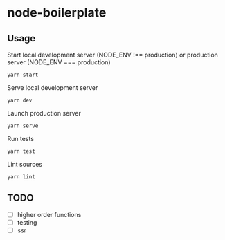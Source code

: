 # node-boilerplate

## Usage

Start local development server (NODE_ENV !== production) or production server (NODE_ENV === production)

```shell
yarn start
```

Serve local development server

```shell
yarn dev
```

Launch production server

```shell
yarn serve
```

Run tests

```shell
yarn test
```

Lint sources

```shell
yarn lint
```

## TODO

- [ ] higher order functions
- [ ] testing
- [ ] ssr
